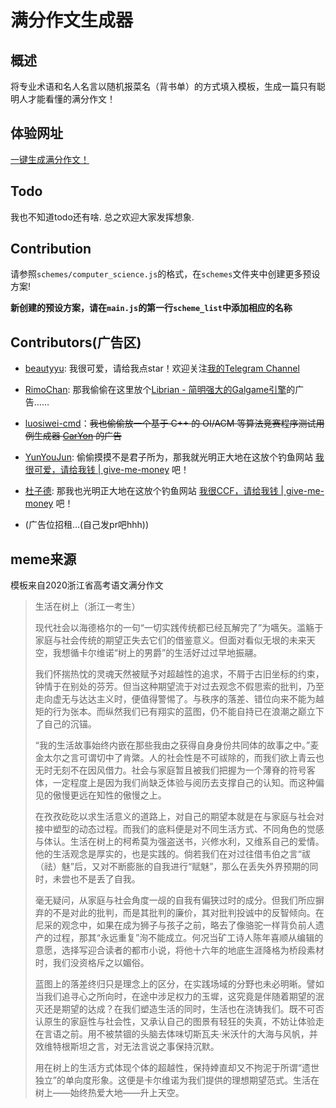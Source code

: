 # 满分作文生成器

## 概述

将专业术语和名人名言以随机报菜名（背书单）的方式填入模板，生成一篇只有聪明人才能看懂的满分作文！

## 体验网址

[一键生成满分作文！](http://beautyyu.one/full-mark-composition-generator/)

## Todo

我也不知道todo还有啥. 总之欢迎大家发挥想象.

## Contribution

请参照`schemes/computer_science.js`的格式，在`schemes`文件夹中创建更多预设方案!

**新创建的预设方案，请在`main.js`的第一行`scheme_list`中添加相应的名称**

## Contributors(广告区)

- [beautyyu](https://github.com/BeautyYuYanli): 我很可爱，请给我点star！欢迎关注[我的Telegram Channel](https://t.me/water_water_water_2077)

- [RimoChan](https://github.com/RimoChan): 那我偷偷在这里放个[Librian - 简明强大的Galgame引擎](https://github.com/RimoChan/Librian)的广告……

- [luosiwei-cmd](https://github.com/luosiwei-cmd/)：~~我也偷偷放一个基于 C++ 的 OI/ACM 等算法竞赛程序测试用例生成器 [CarYon](https://github.com/luosiwei-cmd/CarYon) 的广告~~

- [YunYouJun](https://github.com/YunYouJun): 偷偷摸摸不是君子所为，那我就光明正大地在这放个钓鱼网站 [我很可爱，请给我钱 | give-me-money](https://github.com/YunYouJun/give-me-money) 吧！

- [杜子德](https://www.noi.cn/): 那我也光明正大地在这放个钓鱼网站 [我很CCF，请给我钱 | give-me-money](https://www.noi.cn/) 吧！
- (广告位招租...(自己发pr吧hhh))

## meme来源

模板来自2020浙江省高考语文满分作文

> 生活在树上（浙江一考生）
> 
> 现代社会以海德格尔的一句“一切实践传统都已经瓦解完了”为嚆矢。滥觞于家庭与社会传统的期望正失去它们的借鉴意义。但面对看似无垠的未来天空，我想循卡尔维诺“树上的男爵”的生活好过过早地振翮。
> 
> 我们怀揣热忱的灵魂天然被赋予对超越性的追求，不屑于古旧坐标的约束，钟情于在别处的芬芳。但当这种期望流于对过去观念不假思索的批判，乃至走向虚无与达达主义时，便值得警惕了。与秩序的落差、错位向来不能为越矩的行为张本。而纵然我们已有翔实的蓝图，仍不能自持已在浪潮之巅立下了自己的沉锚。
> 
> “我的生活故事始终内嵌在那些我由之获得自身身份共同体的故事之中。”麦金太尔之言可谓切中了肯綮。人的社会性是不可祓除的，而我们欲上青云也无时无刻不在因风借力。社会与家庭暂且被我们把握为一个薄脊的符号客体，一定程度上是因为我们尚缺乏体验与阅历去支撑自己的认知。而这种偏见的傲慢更远在知性的傲慢之上。
> 
> 在孜孜矻矻以求生活意义的道路上，对自己的期望本就是在与家庭与社会对接中塑型的动态过程。而我们的底料便是对不同生活方式、不同角色的觉感与体认。生活在树上的柯希莫为强盗送书，兴修水利，又维系自己的爱情。他的生活观念是厚实的，也是实践的。倘若我们在对过往借韦伯之言“祓（祛）魅”后，又对不断膨胀的自我进行“赋魅”，那么在丢失外界预期的同时，未尝也不是丢了自我。
> 
> 毫无疑问，从家庭与社会角度一觇的自我有偏狭过时的成分。但我们所应摒弃的不是对此的批判，而是其批判的廉价，其对批判投诚中的反智倾向。在尼采的观念中，如果在成为狮子与孩子之前，略去了像骆驼一样背负前人遗产的过程，那其“永远重复”洵不能成立。何况当矿工诗人陈年喜顺从编辑的意愿，选择写迎合读者的都市小说，将他十六年的地底生涯降格为桥段素材时，我们没资格斥之以媚俗。
> 
> 蓝图上的落差终归只是理念上的区分，在实践场域的分野也未必明晰。譬如当我们追寻心之所向时，在途中涉足权力的玉墀，这究竟是伴随着期望的泯灭还是期望的达成？在我们塑造生活的同时，生活也在浇铸我们。既不可否认原生的家庭性与社会性，又承认自己的图景有轻狂的失真，不妨让体验走在言语之前。用不被禁锢的头脑去体味切斯瓦夫·米沃什的大海与风帆，并效维特根斯坦之言，对无法言说之事保持沉默。
> 
> 用在树上的生活方式体现个体的超越性，保持婞直却又不拘泥于所谓“遗世独立”的单向度形象。这便是卡尔维诺为我们提供的理想期望范式。生活在树上——始终热爱大地——升上天空。
